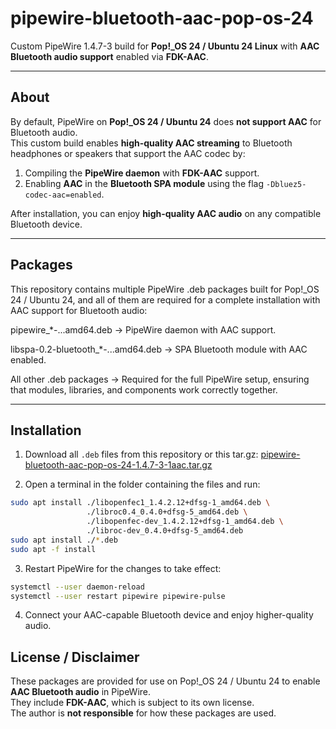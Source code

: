 # pipewire-bluetooth-aac-pop-os-24

Custom PipeWire 1.4.7-3 build for **Pop!_OS 24 / Ubuntu 24 Linux** with **AAC Bluetooth audio support** enabled via **FDK-AAC**.

---

## About

By default, PipeWire on **Pop!_OS 24 / Ubuntu 24** does **not support AAC** for Bluetooth audio.  
This custom build enables **high-quality AAC streaming** to Bluetooth headphones or speakers that support the AAC codec by:

1. Compiling the **PipeWire daemon** with **FDK-AAC** support.
2. Enabling **AAC** in the **Bluetooth SPA module** using the flag `-Dbluez5-codec-aac=enabled`.

After installation, you can enjoy **high-quality AAC audio** on any compatible Bluetooth device.

---

## Packages

This repository contains multiple PipeWire .deb packages built for Pop!_OS 24 / Ubuntu 24, and all of them are required for a complete installation with AAC support for Bluetooth audio:

pipewire_*-...amd64.deb → PipeWire daemon with AAC support.

libspa-0.2-bluetooth_*-...amd64.deb → SPA Bluetooth module with AAC enabled.

All other .deb packages → Required for the full PipeWire setup, ensuring that modules, libraries, and components work correctly together.

---

## Installation

1. Download all `.deb` files from this repository or this tar.gz:
  [pipewire-bluetooth-aac-pop-os-24-1.4.7-3-1aac.tar.gz](https://github.com/tiirwaa/pipewire-bluetooth-aac-pop-os-24/archive/refs/tags/1.4.7-3-1aac.tar.gz)

3. Open a terminal in the folder containing the files and run:
```bash
sudo apt install ./libopenfec1_1.4.2.12+dfsg-1_amd64.deb \
                 ./libroc0.4_0.4.0+dfsg-5_amd64.deb \
                 ./libopenfec-dev_1.4.2.12+dfsg-1_amd64.deb \
                 ./libroc-dev_0.4.0+dfsg-5_amd64.deb
sudo apt install ./*.deb
sudo apt -f install
```

3. Restart PipeWire for the changes to take effect:
```bash
systemctl --user daemon-reload
systemctl --user restart pipewire pipewire-pulse
```

4. Connect your AAC-capable Bluetooth device and enjoy higher-quality audio.


## License / Disclaimer

These packages are provided for use on Pop!_OS 24 / Ubuntu 24 to enable **AAC Bluetooth audio** in PipeWire.  
They include **FDK-AAC**, which is subject to its own license.  
The author is **not responsible** for how these packages are used.
